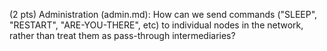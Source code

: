 (2 pts) Administration (admin.md): How can we send commands ("SLEEP", "RESTART", "ARE-YOU-THERE", etc) to individual nodes in the network, rather than treat them as pass-through intermediaries?
